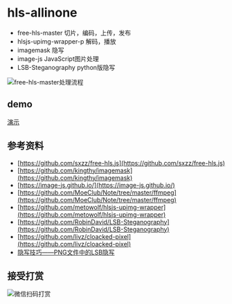 # hls-allinone
* free-hls-master 切片，编码，上传，发布
* hlsjs-upimg-wrapper-p 解码，播放
* imagemask 隐写
* image-js JavaScript图片处理
* LSB-Steganography python版隐写

![free-hls-master处理流程](http://inews.gtimg.com/newsapp_ls/0/12879752476/0)

## demo

[演示](http://42.192.84.231:3395/assets/demo/example/plyr.html)


## 参考资料

- [https://github.com/sxzz/free-hls.js](https://github.com/sxzz/free-hls.js)
- [https://github.com/kingthy/imagemask](https://github.com/kingthy/imagemask)
- [https://image-js.github.io/](https://image-js.github.io/)
- [https://github.com/MoeClub/Note/tree/master/ffmpeg](https://github.com/MoeClub/Note/tree/master/ffmpeg)
- [https://github.com/metowolf/hlsjs-upimg-wrapper](https://github.com/metowolf/hlsjs-upimg-wrapper)
- [https://github.com/RobinDavid/LSB-Steganography](https://github.com/RobinDavid/LSB-Steganography)
- [https://github.com/livz/cloacked-pixel](https://github.com/livz/cloacked-pixel)
- [隐写技巧——PNG文件中的LSB隐写](https://3gstudent.github.io/%E9%9A%90%E5%86%99%E6%8A%80%E5%B7%A7-PNG%E6%96%87%E4%BB%B6%E4%B8%AD%E7%9A%84LSB%E9%9A%90%E5%86%99/)

## 接受打赏

![微信扫码打赏](http://inews.gtimg.com/newsapp_ls/0/12880192154/0)